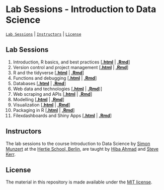 # Lab Sessions - Introduction to Data Science
[`Lab Sessions`](#lectures) | [`Instructors`](#instructors) | [`License`](#license)

## Lab Sessions

1. Introduction, R basics, and best practices \[[**.html**](https://raw.githack.com/intro-to-data-science-23/labs/main/session-01-intro/1-intro.html) | [**.Rmd**](https://github.com/intro-to-data-science-23/labs/blob/main/session-01-intro/1-intro.Rmd)\]
2. Version control and project management \[[**.html**](https://raw.githack.com/intro-to-data-science-23/labs/main/session-02-version-control/2-git.html) | [**.Rmd**](https://github.com/intro-to-data-science-23/labs/blob/main/session-02-version-control/2-git.Rmd)\]
3. R and the tidyverse \[[**.html**](https://raw.githack.com/intro-to-data-science-23/labs/main/session-03-tidyverse/3-tidyverse.html) | [**.Rmd**](https://github.com/intro-to-data-science-23/labs/blob/main/session-03-tidyverse/3-tidyverse.Rmd)\]
4. Functions and debugging \[[**.html**](https://raw.githack.com/intro-to-data-science-23/labs/main/session-04-functions/4-functions.html) | [**.Rmd**](https://github.com/intro-to-data-science-23/labs/blob/main/session-04-functions/4-functions.Rmd)\]
5. Databases \[[**.html**](https://raw.githack.com/intro-to-data-science-23/labs/main/session-05-databases/5-databases.html) | [**.Rmd**](https://github.com/intro-to-data-science-23/labs/blob/main/session-05-databases/5-databases.html)\]
6. Web data and technologies \[[**.html**](https://raw.githack.com/intro-to-data-science-23/labs/main/session-06-webdata/6-webdata.html) | [**.Rmd**](https://github.com/intro-to-data-science-23/labs/blob/main/session-06-webdata/6-webdata.Rmd))\]
7. Web scraping and APIs \[[**.html**](https://raw.githack.com/intro-to-data-science-23/labs/main/session-07-web-scraping/7-web-scraping.html) | [**.Rmd**](https://github.com/intro-to-data-science-23/labs/blob/main/session-07-web-scraping/7-web-scraping.Rmd)\]
8. Modelling \[[**.html**](https://raw.githack.com/intro-to-data-science-23/labs/main/session-08-modelling/8-modelling.html) | [**.Rmd**](https://github.com/intro-to-data-science-23/labs/blob/main/session-08-modelling/8-modelling.Rmd)\]
9. Visualization \[[**.html**](https://raw.githack.com/intro-to-data-science-23/labs/main/session-09-visualization/9-visualization.html) | [**.Rmd**](https://github.com/intro-to-data-science-23/labs/blob/main/session-09-visualization/9-visualization.Rmd)\]
10. Packaging in R \[[**.html**](https://github.com/intro-to-data-science-23/labs/blob/main/session-10-packaging/10-packaging.html) | [**.Rmd**](https://github.com/intro-to-data-science-23/labs/blob/main/session-10-packaging/10-packaging.Rmd)\]
11. Filexdashboards and Shiny Apps \[[**.html**](https://raw.githack.com/intro-to-data-science-23/labs/main/session-11-shiny/11-shiny.html) | [**.Rmd**](https://github.com/intro-to-data-science-23/labs/blob/main/session-11-shiny/11-shiny.Rmd)\]

## Instructors

The lab sessions to the course Introduction to Data Science by [Simon Munzert](https://simonmunzert.github.io/) at the [Hertie School, Berlin](https://www.hertie-school.org/en/), are taught by [Hiba Ahmad](https://www.hertie-school.org/en/cv-books/cv-book-2023/cv-book/student/ahmad) and [Steve Kerr](https://github.com/smkerr).


## License

The material in this repository is made available under the [MIT license](http://opensource.org/licenses/mit-license.php). 
